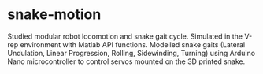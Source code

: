 # snake-motion
Studied modular robot locomotion and snake gait cycle.
Simulated in the V-rep environment with Matlab API functions.
Modelled snake gaits (Lateral Undulation, Linear Progression, Rolling, Sidewinding, Turning) using Arduino Nano microcontroller to
control servos mounted on the 3D printed snake.
